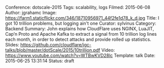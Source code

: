 Conference: dotscale-2015
Tags: scalability, logs
Filmed: 2015-06-08
Author: jgrahamc
Image: https://farm1.staticflickr.com/346/18710956971_44f2fe1d78_k_d.jpg
Title: I got 10 trillion problems, but logging ain't one
Curator: sylvinus
Category: Backend
Summary: John explains how CloudFlare uses NGINX, LuaJIT, Cap’n Proto and Apache Kafka to extract a signal from 10 trillion log lines each month, in order to detect attacks and provide rolled up statistics.
Slides: https://github.com/cloudflare/jgc-talks/blob/master/dotScale/2015/10trillion.pdf
Video: https://www.youtube.com/watch?v=WTBwKVD28lc
Template: talk
Date: 2015-06-25 13:31:14
Status: draft